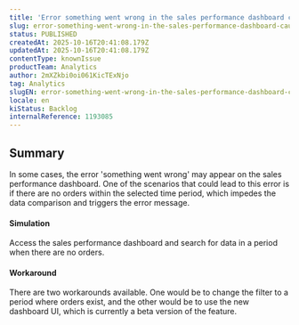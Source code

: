 ```yaml
---
title: 'Error something went wrong in the sales performance dashboard caused by no orders in the filtered period'
slug: error-something-went-wrong-in-the-sales-performance-dashboard-caused-by-no-orders-in-the-filtered-period
status: PUBLISHED
createdAt: 2025-10-16T20:41:08.179Z
updatedAt: 2025-10-16T20:41:08.179Z
contentType: knownIssue
productTeam: Analytics
author: 2mXZkbi0oi061KicTExNjo
tag: Analytics
slugEN: error-something-went-wrong-in-the-sales-performance-dashboard-caused-by-no-orders-in-the-filtered-period
locale: en
kiStatus: Backlog
internalReference: 1193085
---
```


## Summary


In some cases, the error 'something went wrong' may appear on the sales performance dashboard. One of the scenarios that could lead to this error is if there are no orders within the selected time period, which impedes the data comparison and triggers the error message.


#### Simulation


Access the sales performance dashboard and search for data in a period when there are no orders.


#### Workaround


There are two workarounds available. One would be to change the filter to a period where orders exist, and the other would be to use the new dashboard UI, which is currently a beta version of the feature.



